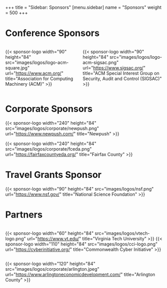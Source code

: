 +++
title = "Sidebar: Sponsors"
[menu.sidebar]
    name = "Sponsors"
    weight = 500
+++

# Conference Sponsors

<div style="display: flex; align-items: center; gap: 20px;">

{{< sponsor-logo width="90" height="84" src="images/logos/logo-acm-square.jpg"   url="https://www.acm.org/" title="Association for Computing Machinery (ACM)" >}}

{{< sponsor-logo width="90" height="84" src="images/logos/logo-acm-sigsac.png" url="https://www.sigsac.org/" title="ACM Special Interest Group on Security, Audit and Control (SIGSAC)" >}}

</div>

# Corporate Sponsors

{{< sponsor-logo width="240" height="84" src="images/logos/corporate/newpush.png"   url="https://www.newpush.com/" title="Newpush" >}}

{{< sponsor-logo width="240" height="84" src="images/logos/corporate/fceda.png"   url="https://fairfaxcountyeda.org/" title="Fairfax County" >}}

# Travel Grants Sponsor

{{< sponsor-logo width="90" height="84" src="images/logos/nsf.png" url="https://www.nsf.gov/" title="National Science Foundation" >}}

# Partners

<div style="display: flex; align-items: center; gap: 20px;">

{{< sponsor-logo width="60" height="84" src="images/logos/vtech-logo.png" url="https://www.vt.edu/" title="Virginia Tech University" >}}
{{< sponsor-logo width="110" height="84" src="images/logos/cci-logo.png" url="https://cyberinitiative.org/" title="Commonwealth Cyber Initiative" >}}
</div>

{{< sponsor-logo width="120" height="84" src="images/logos/corporate/arlington.jpeg"   url="https://www.arlingtoneconomicdevelopment.com/" title="Arlington County" >}}


